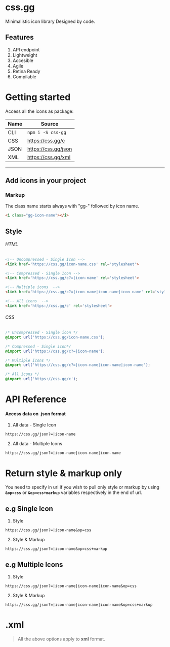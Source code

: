 # css.gg
Minimalistic icon library Designed by code.

## Features
1. API endpoint
2. Lightweight
3. Accesible
4. Agile
5. Retina Ready
6. Compilable


# Getting started
Access all the icons as package:

| Name         | Source                 |
| ------------ | ---------------------- |
| CLI          | `npm i -S css-gg`      |
| CSS          | https://css.gg/c       |
| JSON         | https://css.gg/json    |
| XML          | https://css.gg/xml     |

****

## Add icons in your project

### Markup
The class name starts always with "gg-" followed by icon name.
```html
<i class="gg-icon-name"></i>
```

## Style

###### HTML
```html
<!-- Uncompressed - Single Icon -->
<link href='https://css.gg/icon-name.css' rel='stylesheet'>

<!-- Compressed - Single Icon -->
<link href='https://css.gg/c?=|icon-name' rel='stylesheet'>

<!-- Multiple icons  -->
<link href='https://css.gg/c?=|icon-name|icon-name|icon-name' rel='stylesheet'>

<!-- All icons  -->
<link href='https://css.gg/c' rel='stylesheet'>
```

###### CSS
```css
/* Uncompressed - Single icon */
@import url('https://css.gg/icon-name.css');

/* Compressed - Single icon*/
@import url('https://css.gg/c?=|icon-name');

/* Multiple icons */
@import url('https://css.gg/c?=|icon-name|icon-name|icon-name');

/* All icons */
@import url('https://css.gg/c');
```

# API Reference
#### Access data on .json format

1. All data - Single Icon
```
https://css.gg/json?=|icon-name
```
2. All data - Multiple Icons
```
https://css.gg/json?=|icon-name|icon-name|icon-name
```

# Return style & markup only

You need to specify in url if you wish to pull only style or markup by using **`&op=css`** or **`&op=css+markup`** variables respectively in the end of url.


## e.g Single Icon
 1. Style
```
https://css.gg/json?=|icon-name&op=css
```

2. Style & Markup
```
https://css.gg/json?=|icon-name&op=css+markup
```

## e.g Multiple Icons

1. Style
```
https://css.gg/json?=|icon-name|icon-name|icon-name&op=css
```

2. Style & Markup
```
https://css.gg/json?=|icon-name|icon-name|icon-name&op=css+markup
```

# .xml
> All the above options apply to **xml** format.